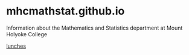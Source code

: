 # mhcmathstat.github.io
Information about the Mathematics and Statistics department at Mount Holyoke College

[lunches](https://derekyoungmath.github.io/lunches/)
